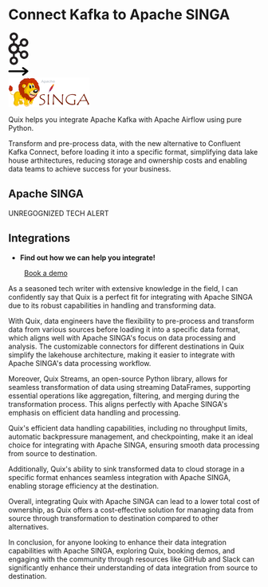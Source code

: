 # Connect Kafka to Apache SINGA

<div class="connect-images cards blog-grid-card" markdown>
<div>
<img src="../images/kafka_logo.png" width="40px" />
</div>
<div>
<img src="../images/arrow.svg" width="40px" />
</div>
<div>
<img src="./images/apache-singa_1.jpg" />
</div>
</div>

Quix helps you integrate Apache Kafka with Apache Airflow using pure Python.

Transform and pre-process data, with the new alternative to Confluent Kafka Connect, before loading it into a specific format, simplifying data lake house arthitectures, reducing storage and ownership costs and enabling data teams to achieve success for your business.

## Apache SINGA

UNREGOGNIZED TECH ALERT

## Integrations

<div class="grid cards" markdown>

- __Find out how we can help you integrate!__

    <a class="md-button md-button--primary" href="https://share.hsforms.com/1iW0TmZzKQMChk0lxd_tGiw4yjw2?__hstc=175542013.2303933fbd746c0ac86d9ccbe9bc9100.1728383268831.1729603416735.1729620918855.31&__hssc=175542013.1.1729620918855&__hsfp=2132701734" target="_blank" style="margin:.5rem;">Book a demo</a>

</div>


As a seasoned tech writer with extensive knowledge in the field, I can confidently say that Quix is a perfect fit for integrating with Apache SINGA due to its robust capabilities in handling and transforming data. 

With Quix, data engineers have the flexibility to pre-process and transform data from various sources before loading it into a specific data format, which aligns well with Apache SINGA's focus on data processing and analysis. The customizable connectors for different destinations in Quix simplify the lakehouse architecture, making it easier to integrate with Apache SINGA's data processing workflow.

Moreover, Quix Streams, an open-source Python library, allows for seamless transformation of data using streaming DataFrames, supporting essential operations like aggregation, filtering, and merging during the transformation process. This aligns perfectly with Apache SINGA's emphasis on efficient data handling and processing.

Quix's efficient data handling capabilities, including no throughput limits, automatic backpressure management, and checkpointing, make it an ideal choice for integrating with Apache SINGA, ensuring smooth data processing from source to destination.

Additionally, Quix's ability to sink transformed data to cloud storage in a specific format enhances seamless integration with Apache SINGA, enabling storage efficiency at the destination.

Overall, integrating Quix with Apache SINGA can lead to a lower total cost of ownership, as Quix offers a cost-effective solution for managing data from source through transformation to destination compared to other alternatives.

In conclusion, for anyone looking to enhance their data integration capabilities with Apache SINGA, exploring Quix, booking demos, and engaging with the community through resources like GitHub and Slack can significantly enhance their understanding of data integration from source to destination.

